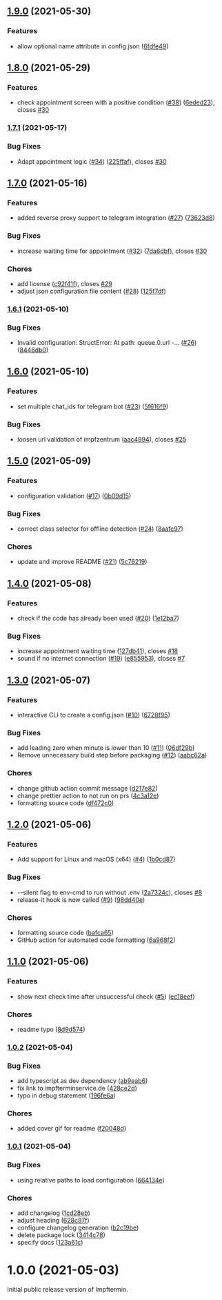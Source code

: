 ## [1.9.0](https://github.com/marcoklein/impftermin/compare/1.8.0...1.9.0) (2021-05-30)


### Features

* allow optional name attribute in config.json ([6fdfe49](https://github.com/marcoklein/impftermin/commit/6fdfe4972364ade020708b2801ba6ee01e3aded7))

## [1.8.0](https://github.com/marcoklein/impftermin/compare/1.7.1...1.8.0) (2021-05-29)

### Features

- check appointment screen with a positive condition ([#38](https://github.com/marcoklein/impftermin/issues/38)) ([6eded23](https://github.com/marcoklein/impftermin/commit/6eded230b3530b46a6f2ef3a49b272ba47c9ae31)), closes [#30](https://github.com/marcoklein/impftermin/issues/30)

### [1.7.1](https://github.com/marcoklein/impftermin/compare/1.7.0...1.7.1) (2021-05-17)

### Bug Fixes

- Adapt appointment logic ([#34](https://github.com/marcoklein/impftermin/issues/34)) ([225ffaf](https://github.com/marcoklein/impftermin/commit/225ffaf84cf647498f2a8043666ad583ee818ad6)), closes [#30](https://github.com/marcoklein/impftermin/issues/30)

## [1.7.0](https://github.com/marcoklein/impftermin/compare/1.6.1...1.7.0) (2021-05-16)

### Features

- added reverse proxy support to telegram integration ([#27](https://github.com/marcoklein/impftermin/issues/27)) ([73623d8](https://github.com/marcoklein/impftermin/commit/73623d805094f14f5956224c5b528fbc8b9faff1))

### Bug Fixes

- increase waiting time for appointment ([#32](https://github.com/marcoklein/impftermin/issues/32)) ([7da6dbf](https://github.com/marcoklein/impftermin/commit/7da6dbfb119fb8540c49e7f0e4a15978e8472c81)), closes [#30](https://github.com/marcoklein/impftermin/issues/30)

### Chores

- add license ([c92f41f](https://github.com/marcoklein/impftermin/commit/c92f41f1d109c21dc62866e05341abe2e26feaba)), closes [#29](https://github.com/marcoklein/impftermin/issues/29)
- adjust json configuration file content ([#28](https://github.com/marcoklein/impftermin/issues/28)) ([125f7df](https://github.com/marcoklein/impftermin/commit/125f7df6ea7bda68500b08efca247eb45b25994c))

### [1.6.1](https://github.com/marcoklein/impftermin/compare/1.6.0...1.6.1) (2021-05-10)

### Bug Fixes

- Invalid configuration: StructError: At path: queue.0.url -… ([#26](https://github.com/marcoklein/impftermin/issues/26)) ([8446db0](https://github.com/marcoklein/impftermin/commit/8446db05af1a13c8b91f3192ad3975eca1d6df23))

## [1.6.0](https://github.com/marcoklein/impftermin/compare/1.5.0...1.6.0) (2021-05-10)

### Features

- set multiple chat_ids for telegram bot ([#23](https://github.com/marcoklein/impftermin/issues/23)) ([5f616f9](https://github.com/marcoklein/impftermin/commit/5f616f9fbb199adf816ec41a11f2f0bd60f03f05))

### Bug Fixes

- loosen url validation of impfzentrum ([aac4994](https://github.com/marcoklein/impftermin/commit/aac4994cba5df0229e1165700ce08e6a1d233e8e)), closes [#25](https://github.com/marcoklein/impftermin/issues/25)

## [1.5.0](https://github.com/marcoklein/impftermin/compare/1.4.0...1.5.0) (2021-05-09)

### Features

- configuration validation ([#17](https://github.com/marcoklein/impftermin/issues/17)) ([0b09d15](https://github.com/marcoklein/impftermin/commit/0b09d159bf11b9b7faffa129e1c08556fa627eaf))

### Bug Fixes

- correct class selector for offline detection ([#24](https://github.com/marcoklein/impftermin/issues/24)) ([8aafc97](https://github.com/marcoklein/impftermin/commit/8aafc972d11487eff0d67af87e8b11e3322c3f22))

### Chores

- update and improve README ([#21](https://github.com/marcoklein/impftermin/issues/21)) ([5c76219](https://github.com/marcoklein/impftermin/commit/5c76219fe0fe88366abca87eeda48f65310406a3))

## [1.4.0](https://github.com/marcoklein/impftermin/compare/1.3.0...1.4.0) (2021-05-08)

### Features

- check if the code has already been used ([#20](https://github.com/marcoklein/impftermin/issues/20)) ([1e12ba7](https://github.com/marcoklein/impftermin/commit/1e12ba74119a4cbec88cfdfe667669cfe57727ee))

### Bug Fixes

- increase appointment waiting time ([127db41](https://github.com/marcoklein/impftermin/commit/127db41568ef1074f4f6a786616ca133912a6d09)), closes [#18](https://github.com/marcoklein/impftermin/issues/18)
- sound if no internet connection ([#19](https://github.com/marcoklein/impftermin/issues/19)) ([e855953](https://github.com/marcoklein/impftermin/commit/e85595358fde4a95086fd2276eab8bf0bad6b70c)), closes [#7](https://github.com/marcoklein/impftermin/issues/7)

## [1.3.0](https://github.com/marcoklein/impftermin/compare/1.2.0...1.3.0) (2021-05-07)

### Features

- interactive CLI to create a config.json ([#10](https://github.com/marcoklein/impftermin/issues/10)) ([6728f95](https://github.com/marcoklein/impftermin/commit/6728f95bb289cb2d6f598696d15a1dc8f05eb5d6))

### Bug Fixes

- add leading zero when minute is lower than 10 ([#11](https://github.com/marcoklein/impftermin/issues/11)) ([06df29b](https://github.com/marcoklein/impftermin/commit/06df29b31f69c43e05ea87212761cf6742d036b1))
- Remove unnecessary build step before packaging ([#12](https://github.com/marcoklein/impftermin/issues/12)) ([aabc62a](https://github.com/marcoklein/impftermin/commit/aabc62a3084d3ba88a192e222a8a40bf9eae6c72))

### Chores

- change github action commit message ([d217e82](https://github.com/marcoklein/impftermin/commit/d217e82e1a09883aea94c1235c2bd1e2ebddae4b))
- change prettier action to not run on prs ([4c3a12e](https://github.com/marcoklein/impftermin/commit/4c3a12e48f7dd732b1e96f4565b6f196e59c07c6))
- formatting source code ([df472c0](https://github.com/marcoklein/impftermin/commit/df472c050c687a2a13e65213f64227a4aa0ee3f1))

## [1.2.0](https://github.com/marcoklein/impftermin/compare/1.1.0...1.2.0) (2021-05-06)

### Features

- Add support for Linux and macOS (x64) ([#4](https://github.com/marcoklein/impftermin/issues/4)) ([1b0cd87](https://github.com/marcoklein/impftermin/commit/1b0cd877dacccd525d25fd996e9a4dc5b5d63b80))

### Bug Fixes

- --silent flag to env-cmd to run without .env ([2a7324c](https://github.com/marcoklein/impftermin/commit/2a7324c61ab02b92150b138c6f93f7bba6b23d45)), closes [#8](https://github.com/marcoklein/impftermin/issues/8)
- release-it hook is now called ([#9](https://github.com/marcoklein/impftermin/issues/9)) ([98dd40e](https://github.com/marcoklein/impftermin/commit/98dd40e028123c3ec21b96ab3f46ae4b84fe3411))

### Chores

- formatting source code ([bafca65](https://github.com/marcoklein/impftermin/commit/bafca652f5977441785d2f82a319606c6abc5d3c))
- GitHub action for automated code formatting ([6a968f2](https://github.com/marcoklein/impftermin/commit/6a968f258e3f63996fe91cc6598dbdd548f462cf))

## [1.1.0](https://github.com/marcoklein/impftermin/compare/1.0.2...1.1.0) (2021-05-06)

### Features

- show next check time after unsuccessful check ([#5](https://github.com/marcoklein/impftermin/issues/5)) ([ec18eef](https://github.com/marcoklein/impftermin/commit/ec18eef1e08f4aa84324189b8469ceb10c9d1019))

### Chores

- readme typo ([8d9d574](https://github.com/marcoklein/impftermin/commit/8d9d57407642b32884083ab7fcbfe31bede1b371))

### [1.0.2](https://github.com/marcoklein/impftermin/compare/1.0.1...1.0.2) (2021-05-04)

### Bug Fixes

- add typescript as dev dependency ([ab9eab6](https://github.com/marcoklein/impftermin/commit/ab9eab65da5c8f2a66ff49756e221336559bdef1))
- fix link to impfterminservice.de ([428ce2d](https://github.com/marcoklein/impftermin/commit/428ce2d0f87ffc642a630c90f33a4aecfc7e7a19))
- typo in debug statement ([196fe6a](https://github.com/marcoklein/impftermin/commit/196fe6ae6b4854682141803c4b98537c9ad8d66f))

### Chores

- added cover gif for readme ([f20048d](https://github.com/marcoklein/impftermin/commit/f20048d0b3dfec3aac576612974e02ab14829d3a))

### [1.0.1](https://github.com/marcoklein/impftermin/compare/1.0.0...1.0.1) (2021-05-04)

### Bug Fixes

- using relative paths to load configuration ([664134e](https://github.com/marcoklein/impftermin/commit/664134ed43bc065928e003bedfad9f4151ec9e80))

### Chores

- add changelog ([1cd28eb](https://github.com/marcoklein/impftermin/commit/1cd28eba53412b43234b6370e177dc2b853915a9))
- adjust heading ([628c97f](https://github.com/marcoklein/impftermin/commit/628c97fec3e2d69c58899fa611b1c94fd94c8bd5))
- configure changelog generation ([b2c19be](https://github.com/marcoklein/impftermin/commit/b2c19be1280b4403209cc3940896ce5b0534b36f))
- delete package lock ([3414c78](https://github.com/marcoklein/impftermin/commit/3414c78eeee36c218f5457617bd909c567154c61))
- specify docs ([123a61c](https://github.com/marcoklein/impftermin/commit/123a61c6bd97a3aee533654752af8a073ffae99e))

# 1.0.0 (2021-05-03)

Initial public release version of Impftermin.
